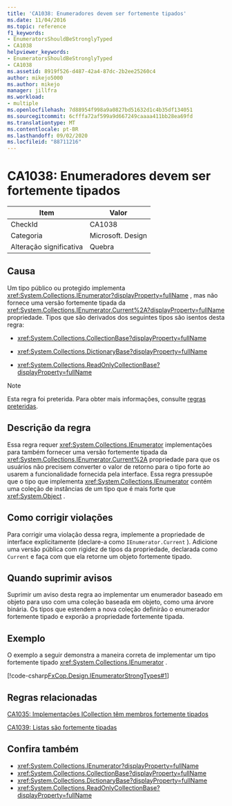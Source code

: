 ```yaml
---
title: 'CA1038: Enumeradores devem ser fortemente tipados'
ms.date: 11/04/2016
ms.topic: reference
f1_keywords:
- EnumeratorsShouldBeStronglyTyped
- CA1038
helpviewer_keywords:
- EnumeratorsShouldBeStronglyTyped
- CA1038
ms.assetid: 8919f526-d487-42a4-87dc-2b2ee25260c4
author: mikejo5000
ms.author: mikejo
manager: jillfra
ms.workload:
- multiple
ms.openlocfilehash: 7d88954f998a9a0827bd51632d1c4b35df134051
ms.sourcegitcommit: 6cfffa72af599a9d667249caaaa411bb28ea69fd
ms.translationtype: MT
ms.contentlocale: pt-BR
ms.lasthandoff: 09/02/2020
ms.locfileid: "88711216"
---
```

# <a name="ca1038-enumerators-should-be-strongly-typed"></a>CA1038: Enumeradores devem ser fortemente tipados

|Item|Valor|
|-|-|
|CheckId|CA1038|
|Categoria|Microsoft. Design|
|Alteração significativa|Quebra|

## <a name="cause"></a>Causa
Um tipo público ou protegido implementa <xref:System.Collections.IEnumerator?displayProperty=fullName> , mas não fornece uma versão fortemente tipada da <xref:System.Collections.IEnumerator.Current%2A?displayProperty=fullName> propriedade. Tipos que são derivados dos seguintes tipos são isentos desta regra:

- <xref:System.Collections.CollectionBase?displayProperty=fullName>

- <xref:System.Collections.DictionaryBase?displayProperty=fullName>

- <xref:System.Collections.ReadOnlyCollectionBase?displayProperty=fullName>

> [!NOTE]
> Esta regra foi preterida. Para obter mais informações, consulte [regras preteridas](fxcop-rule-port-status.md#deprecated-rules).

## <a name="rule-description"></a>Descrição da regra
Essa regra requer <xref:System.Collections.IEnumerator> implementações para também fornecer uma versão fortemente tipada da <xref:System.Collections.IEnumerator.Current%2A> propriedade para que os usuários não precisem converter o valor de retorno para o tipo forte ao usarem a funcionalidade fornecida pela interface. Essa regra pressupõe que o tipo que implementa <xref:System.Collections.IEnumerator> contém uma coleção de instâncias de um tipo que é mais forte que <xref:System.Object> .

## <a name="how-to-fix-violations"></a>Como corrigir violações
Para corrigir uma violação dessa regra, implemente a propriedade de interface explicitamente (declare-a como `IEnumerator.Current` ). Adicione uma versão pública com rigidez de tipos da propriedade, declarada como `Current` e faça com que ela retorne um objeto fortemente tipado.

## <a name="when-to-suppress-warnings"></a>Quando suprimir avisos
Suprimir um aviso desta regra ao implementar um enumerador baseado em objeto para uso com uma coleção baseada em objeto, como uma árvore binária. Os tipos que estendem a nova coleção definirão o enumerador fortemente tipado e exporão a propriedade fortemente tipada.

## <a name="example"></a>Exemplo
O exemplo a seguir demonstra a maneira correta de implementar um tipo fortemente tipado <xref:System.Collections.IEnumerator> .

[!code-csharp[FxCop.Design.IEnumeratorStrongTypes#1](../code-quality/codesnippet/CSharp/ca1038-enumerators-should-be-strongly-typed_1.cs)]

## <a name="related-rules"></a>Regras relacionadas
[CA1035: Implementações ICollection têm membros fortemente tipados](../code-quality/ca1035.md)

[CA1039: Listas são fortemente tipadas](../code-quality/ca1039.md)

## <a name="see-also"></a>Confira também

- <xref:System.Collections.IEnumerator?displayProperty=fullName>
- <xref:System.Collections.CollectionBase?displayProperty=fullName>
- <xref:System.Collections.DictionaryBase?displayProperty=fullName>
- <xref:System.Collections.ReadOnlyCollectionBase?displayProperty=fullName>
